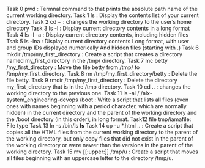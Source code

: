 Task 0
pwd : Termnal command to that prints the absolute path name of the current working directory.
Task 1
ls : Display the contents list of your current directory.
Task 2
cd ~ : changes the working directory to the user’s home directory
Task 3
ls -l : Display current directory contents in a long format
Task 4
ls -l -a : Display current directory contents, including hidden files
Tsak 5
ls -lna : Display current directory contents Long format, with user and group IDs displayed numerically And hidden files (starting with .)
Task 6
mkdir /tmp/my_first_directory : Create a script that creates a directory named my_first_directory in the /tmp/ directory.
Task 7
mc betty /my_first_directory : Move the file betty from /tmp/ to /tmp/my_first_directory.
Task 8
rm /tmp/my_first_directory/betty : Delete the file betty.
Task 9
rmdir /tmp/my_first_directory : Delete the directory my_first_directory that is in the /tmp directory.
Task 10
cd .. : changes the working directory to the previous one.
Task 11
ls -al / /alx-system_engineering-devops /boot : Write a script that lists all files (even ones with names beginning with a period character, which are normally hidden) in the current directory and the parent of the working directory and the /boot directory (in this order), in long format.
Task12
file tmp/iamafile: File type
Task 13
ln -s /bin/ls __ls__
Task 14
cp -u *.html .. : Create a script that copies all the HTML files from the current working directory to the parent of the working directory, but only copy files that did not exist in the parent of the working directory or were newer than the versions in the parent of the working directory.
Task 15
mv [[:upper:]] /tmp/u : Create a script that moves all files beginning with an uppercase letter to the directory /tmp/u.